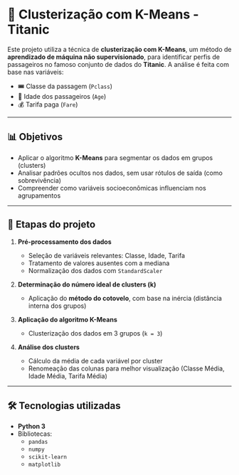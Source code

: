 # 🚢 Clusterização com K-Means - Titanic

Este projeto utiliza a técnica de **clusterização com K-Means**, um método de **aprendizado de máquina não supervisionado**, para identificar perfis de passageiros no famoso conjunto de dados do **Titanic**. A análise é feita com base nas variáveis:

- 🎟️ Classe da passagem (`Pclass`)
- 👤 Idade dos passageiros (`Age`)
- 💰 Tarifa paga (`Fare`)

---

## 📊 Objetivos

- Aplicar o algoritmo **K-Means** para segmentar os dados em grupos (clusters)
- Analisar padrões ocultos nos dados, sem usar rótulos de saída (como sobrevivência)
- Compreender como variáveis socioeconômicas influenciam nos agrupamentos

---

## 🧠 Etapas do projeto

1. **Pré-processamento dos dados**  
   - Seleção de variáveis relevantes: Classe, Idade, Tarifa  
   - Tratamento de valores ausentes com a mediana  
   - Normalização dos dados com `StandardScaler`

2. **Determinação do número ideal de clusters (k)**  
   - Aplicação do **método do cotovelo**, com base na inércia (distância interna dos grupos)

3. **Aplicação do algoritmo K-Means**  
   - Clusterização dos dados em 3 grupos (`k = 3`)

4. **Análise dos clusters**  
   - Cálculo da média de cada variável por cluster
   - Renomeação das colunas para melhor visualização (Classe Média, Idade Média, Tarifa Média)

---

## 🛠️ Tecnologias utilizadas

- **Python 3**
- Bibliotecas:
  - `pandas`
  - `numpy`
  - `scikit-learn`
  - `matplotlib`



